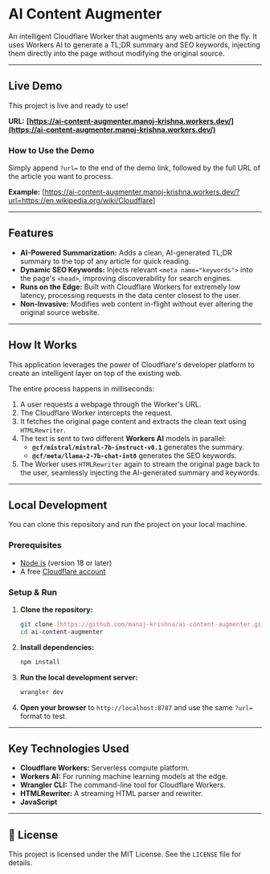 # AI Content Augmenter 

An intelligent Cloudflare Worker that augments any web article on the fly. It uses Workers AI to generate a TL;DR summary and SEO keywords, injecting them directly into the page without modifying the original source.

---

##  Live Demo

This project is live and ready to use!

**URL:** **[https://ai-content-augmenter.manoj-krishna.workers.dev/](https://ai-content-augmenter.manoj-krishna.workers.dev/)**

### How to Use the Demo

Simply append `?url=` to the end of the demo link, followed by the full URL of the article you want to process.

**Example:**
[https://ai-content-augmenter.manoj-krishna.workers.dev/?url=https://en.wikipedia.org/wiki/Cloudflare]

---

## Features

* **AI-Powered Summarization:** Adds a clean, AI-generated TL;DR summary to the top of any article for quick reading.
* **Dynamic SEO Keywords:** Injects relevant `<meta name="keywords">` into the page's `<head>`, improving discoverability for search engines.
* **Runs on the Edge:** Built with Cloudflare Workers for extremely low latency, processing requests in the data center closest to the user.
* **Non-Invasive:** Modifies web content in-flight without ever altering the original source website.

---

## How It Works

This application leverages the power of Cloudflare's developer platform to create an intelligent layer on top of the existing web.

The entire process happens in milliseconds:
1.  A user requests a webpage through the Worker's URL.
2.  The Cloudflare Worker intercepts the request.
3.  It fetches the original page content and extracts the clean text using `HTMLRewriter`.
4.  The text is sent to two different **Workers AI** models in parallel:
    * **`@cf/mistral/mistral-7b-instruct-v0.1`** generates the summary.
    * **`@cf/meta/llama-2-7b-chat-int8`** generates the SEO keywords.
5.  The Worker uses `HTMLRewriter` again to stream the original page back to the user, seamlessly injecting the AI-generated summary and keywords.

---

## Local Development

You can clone this repository and run the project on your local machine.

### Prerequisites
* [Node.js](https://nodejs.org/) (version 18 or later)
* A free [Cloudflare account](https://dash.cloudflare.com)

### Setup & Run
1.  **Clone the repository:**
    ```bash
    git clone [https://github.com/manoj-krishna/ai-content-augmenter.git](https://github.com/manoj-krishna/ai-content-augmenter.git)
    cd ai-content-augmenter
    ```

2.  **Install dependencies:**
    ```bash
    npm install
    ```

3.  **Run the local development server:**
    ```bash
    wrangler dev
    ```

4.  **Open your browser** to `http://localhost:8787` and use the same `?url=` format to test.

---

## Key Technologies Used

* **Cloudflare Workers:** Serverless compute platform.
* **Workers AI:** For running machine learning models at the edge.
* **Wrangler CLI:** The command-line tool for Cloudflare Workers.
* **HTMLRewriter:** A streaming HTML parser and rewriter.
* **JavaScript**

---

## 📄 License

This project is licensed under the MIT License. See the `LICENSE` file for details.
